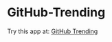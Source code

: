 # GitHub-Trending

Try this app at: <a href="https://cngthnh-github-trending.herokuapp.com">GitHub Trending</a>
